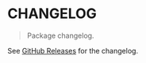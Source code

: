 # CHANGELOG

> Package changelog.

See [GitHub Releases](https://github.com/stdlib-js/stats-incr-pcorr/releases) for the changelog.